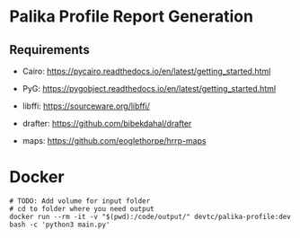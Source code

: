 # Palika Profile Report Generation

## Requirements

- Cairo: https://pycairo.readthedocs.io/en/latest/getting_started.html 

- PyG: https://pygobject.readthedocs.io/en/latest/getting_started.html
  
- libffi: https://sourceware.org/libffi/
  
- drafter: https://github.com/bibekdahal/drafter

- maps: https://github.com/eoglethorpe/hrrp-maps


# Docker

```
# TODO: Add volume for input folder
# cd to folder where you need output
docker run --rm -it -v "$(pwd):/code/output/" devtc/palika-profile:dev bash -c 'python3 main.py'
```
